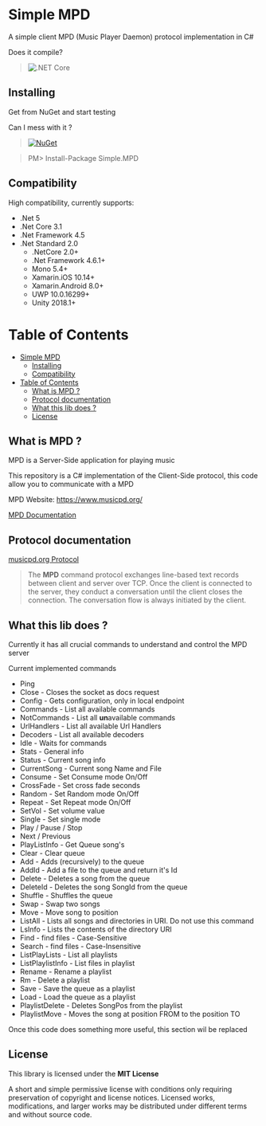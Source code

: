# Simple MPD

A simple client MPD (Music Player Daemon) protocol implementation in C#

Does it compile?
> ![.NET Core](https://github.com/RafaelEstevamReis/SimpleMPD/workflows/.NET%20Core/badge.svg)
 
## Installing

Get from NuGet and start testing

Can I mess with it ?
> [![NuGet](https://buildstats.info/nuget/Simple.MPD)](https://www.nuget.org/packages/Simple.MPD)

> PM> Install-Package Simple.MPD

## Compatibility

High compatibility, currently supports:
* .Net 5
* .Net Core 3.1
* .Net Framework 4.5
* .Net Standard 2.0
  * .NetCore 2.0+
  * .Net Framework 4.6.1+
  * Mono 5.4+
  * Xamarin.iOS 10.14+
  * Xamarin.Android 8.0+
  * UWP 10.0.16299+
  * Unity 2018.1+

# Table of Contents
<!-- TOC -->
- [Simple MPD](#simple-mpd)
  - [Installing](#installing)
  - [Compatibility](#compatibility)
- [Table of Contents](#table-of-contents)
  - [What is MPD ?](#what-is-mpd-)
  - [Protocol documentation](#protocol-documentation)
  - [What this lib does ?](#what-this-lib-does-)
  - [License](#license)
<!-- /TOC -->

## What is MPD ?

MPD is a Server-Side application for playing music

This repository is a C# implementation of the Client-Side protocol, this code allow you to communicate with a MPD

MPD Website: https://www.musicpd.org/

[MPD Documentation](https://www.musicpd.org/doc/html/user.html)

## Protocol documentation

[musicpd.org Protocol](https://www.musicpd.org/doc/html/protocol.html)

> The **MPD** command protocol exchanges line-based text records between client and server over TCP. Once the client is connected to the server, they conduct a conversation until the client closes the connection. The conversation flow is always initiated by the client.

## What this lib does ?

Currently it has all crucial commands to understand and control the MPD server

Current implemented commands

* Ping
* Close - Closes the socket as docs request
* Config - Gets configuration, only in local endpoint
* Commands - List all available commands
* NotCommands - List all **un**available commands
* UrlHandlers - List all available Url Handlers
* Decoders - List all available decoders
* Idle - Waits for commands
* Stats - General info
* Status - Current song info
* CurrentSong - Current song Name and File
* Consume - Set Consume mode On/Off
* CrossFade - Set cross fade seconds
* Random - Set Random mode On/Off
* Repeat - Set Repeat mode On/Off
* SetVol - Set volume value
* Single - Set single mode
* Play / Pause / Stop
* Next / Previous
* PlayListInfo - Get Queue song's
* Clear - Clear queue
* Add - Adds (recursively) to the queue
* AddId - Add a file to the queue and return it's Id
* Delete - Deletes a song from the queue
* DeleteId - Deletes the song SongId from the queue
* Shuffle - Shuffles the queue
* Swap - Swap two songs
* Move - Move song to position
* ListAll - Lists all songs and directories in URI. Do not use this command
* LsInfo - Lists the contents of the directory URI
* Find - find files - Case-Sensitive
* Search - find files - Case-Insensitive
* ListPlayLists - List all playlists
* ListPlaylistInfo - List files in playlist
* Rename - Rename a playlist
* Rm - Delete a playlist
* Save - Save the queue as a playlist
* Load - Load the queue as a playlist
* PlaylistDelete - Deletes SongPos from the playlist
* PlaylistMove - Moves the song at position FROM to the position TO


Once this code does something more useful, this section wil be replaced

## License

This library is licensed under the **MIT License**

A short and simple permissive license with conditions only requiring preservation of copyright and license notices. Licensed works, modifications, and larger works may be distributed under different terms and without source code.
